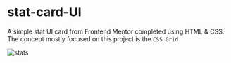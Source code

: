 # stat-card-UI

A simple stat UI card from Frontend Mentor completed using HTML & CSS. 
The concept mostly focused on this project is the `CSS Grid.`

![stats](https://user-images.githubusercontent.com/85868026/191011713-1d562015-d5a9-47c6-b33c-037b09bc0502.png)
